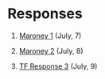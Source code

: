 # Responses

1) [Maroney 1](https://Sarenaoberoi.github.io/Responses/maroney1) (July, 7)

2) [Maroney 2](https://Sarenaoberoi.github.io/Responses/maroney2) (July, 8)

3) [TF Response 3](https://Sarenaoberoi.github.io/Responses/TF3) (July, 9)
